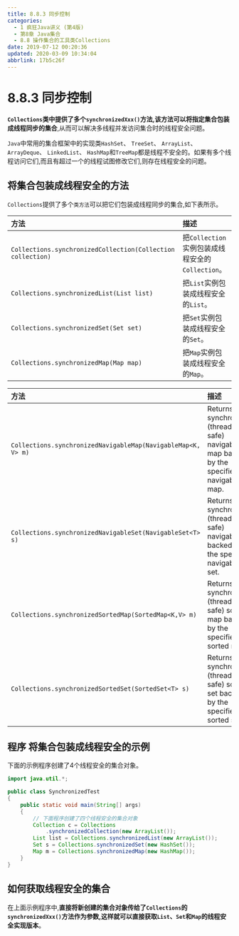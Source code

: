 ```yaml
---
title: 8.8.3 同步控制
categories: 
  - 1 疯狂Java讲义 (第4版)
  - 第8章 Java集合
  - 8.8 操作集合的工具类Collections
date: 2019-07-12 00:20:36
updated: 2020-03-09 10:34:04
abbrlink: 17b5c26f
---
```

# 8.8.3 同步控制
**`Collections`类中提供了多个`synchronizedXxx()`方法,该方法可以将指定集合包装成线程同步的集合**,从而可以解决多线程并发访问集合时的线程安全问题。

`Java`中常用的集合框架中的实现类`HashSet`、 `TreeSet`、 `ArrayList`、 `ArrayDeque`、 `LinkedList`、 `HashMap`和`TreeMap`都是线程不安全的。如果有多个线程访问它们,而且有超过一个的线程试图修改它们,则存在线程安全的问题。

## 将集合包装成线程安全的方法
`Collections`提供了多个`类方法`可以把它们包装成线程同步的集合,如下表所示。

|方法|描述|
|:---|:---|
|`Collections.synchronizedCollection(Collection collection)`|把`Collection`实例包装成线程安全的`Collection`。|
|`Collections.synchronizedList(List list)`|把`List`实例包装成线程安全的`List`。|
|`Collections.synchronizedSet(Set set)`|把`Set`实例包装成线程安全的`Set`。|
|`Collections.synchronizedMap(Map map)`|把`Map`实例包装成线程安全的`Map`。|


|方法|描述|
|:--|:--|
|`Collections.synchronizedNavigableMap(NavigableMap<K,​V> m)`|Returns a synchronized (thread-safe) navigable map backed by the specified navigable map.|
|`Collections.synchronizedNavigableSet(NavigableSet<T> s)`|Returns a synchronized (thread-safe) navigable set backed by the specified navigable set.|
|`Collections.synchronizedSortedMap(SortedMap<K,​V> m)`|Returns a synchronized (thread-safe) sorted map backed by the specified sorted map.|
|`Collections.synchronizedSortedSet(SortedSet<T> s)`|Returns a synchronized (thread-safe) sorted set backed by the specified sorted set.|

## 程序 将集合包装成线程安全的示例
下面的示例程序创建了4个线程安全的集合对象。
```java
import java.util.*;

public class SynchronizedTest
{
    public static void main(String[] args)
    {
        // 下面程序创建了四个线程安全的集合对象
        Collection c = Collections
            .synchronizedCollection(new ArrayList());
        List list = Collections.synchronizedList(new ArrayList());
        Set s = Collections.synchronizedSet(new HashSet());
        Map m = Collections.synchronizedMap(new HashMap());
    }
}
```
## 如何获取线程安全的集合
在上面示例程序中,**直接将新创建的集合对象传给了`Collections`的`synchronizedXxx()`方法作为参数,这样就可以直接获取`List`、`Set`和`Map`的线程安全实现版本**。
